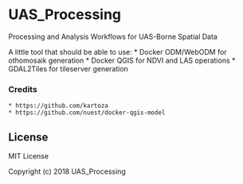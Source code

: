 # UAS_Processing
Processing and Analysis Workflows for UAS-Borne Spatial Data

A little tool that should be able to use:
    * Docker ODM/WebODM for othomosaik generation
    * Docker QGIS for NDVI and LAS operations
    * GDAL2Tiles for tileserver generation

### Credits
    * https://github.com/kartoza
    * https://github.com/nuest/docker-qgis-model
    

## License

MIT License

Copyright (c) 2018 UAS_Processing
